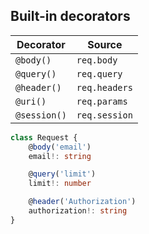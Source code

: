 ## Built-in decorators

| Decorator    | Source        |
| ------------ | ------------- |
| `@body()`    | `req.body`    |
| `@query()`   | `req.query`   |
| `@header()`  | `req.headers` |
| `@uri()`     | `req.params`  |
| `@session()` | `req.session` |


```typescript
class Request {
    @body('email')
    email!: string

    @query('limit')
    limit!: number

    @header('Authorization')
    authorization!: string
}
```